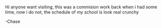Hi anyone want visiting, this was a commision work back when i had some time, now i do not, the schedule of my school is look real crunchy

-Chase
